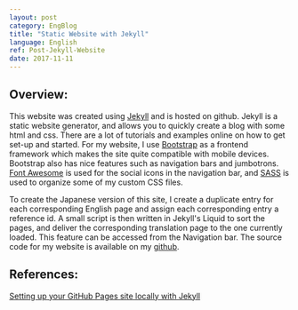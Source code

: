 ```yaml
---
layout: post
category: EngBlog
title: "Static Website with Jekyll"
language: English
ref: Post-Jekyll-Website
date: 2017-11-11
---
```


## Overview:

This website was created using [Jekyll](https://jekyllrb.com/) and is hosted on github. Jekyll is a static website generator, and allows you to quickly create a blog with some html and css. There are a lot of tutorials and examples online on how to get set-up and started. For my website, I use [Bootstrap](https://getbootstrap.com/) as a frontend framework which makes the site quite compatible with mobile devices. Bootstrap also has nice features such as navigation bars and jumbotrons. [Font Awesome](https://fontawesome.com/icons?d=gallery) is used for the social icons in the navigation bar, and [SASS](http://sass-lang.com/) is used to organize some of my custom CSS files.

To create the Japanese version of this site, I create a duplicate entry for each corresponding English page and assign each corresponding entry a reference id. A small script is then written in Jekyll's Liquid to sort the pages, and deliver the corresponding translation page to the one currently loaded.  This feature can be accessed from the Navigation bar.  The source code for my website is available on my [github](https://github.com/JLSeto/JLSeto.github.io).

## References:

[Setting up your GitHub Pages site locally with Jekyll](https://help.github.com/articles/setting-up-your-github-pages-site-locally-with-jekyll/) <br>
